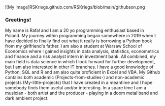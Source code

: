 ![My image]RSKriegs.github.com/RSKriegs/blob/main/githubson.png

### Greetings! 
My name is Rafał and I am a 20 yo programming enthusiast based in Poland. 
My journey within programming began somewhere in 2019 when I have decided to finally find out what it really is borrowing a Python book from my girlfriend's father.
I am also a student at Warsaw School of Economics where I gained insights in data analysis, statistics, econometrics and finance and a risk analyst intern in investment bank.
All combined, my main field is data science in which I look forward for further development, but I am also interested in other IT branches.
I have a good knowledge of Python, SQL and R and am also quite proficient in Excel and VBA.
My Github contains both academic (Projects-from-studies-) and non-academic projects (My-little-projects) that I have created in a meantime and I hope somebody finds them useful and/or interesting.
In a spare time I am a musician - both artist and the producer - playing in a doom metal band and dark ambient project. 


<!--
**RSKriegs/RSKriegs** is a ✨ _special_ ✨ repository because its `README.md` (this file) appears on your GitHub profile.

Here are some ideas to get you started:

- 🔭 I’m currently working on ...
- 🌱 I’m currently learning ...
- 👯 I’m looking to collaborate on ...
- 🤔 I’m looking for help with ...
- 💬 Ask me about ...
- 📫 How to reach me: ...
- 😄 Pronouns: ...
- ⚡ Fun fact: ...
-->
